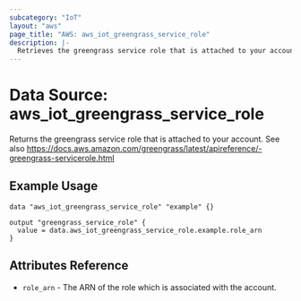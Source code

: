 ```yaml
---
subcategory: "IoT"
layout: "aws"
page_title: "AWS: aws_iot_greengrass_service_role"
description: |-
  Retrieves the greengrass service role that is attached to your account
---
```


# Data Source: aws_iot_greengrass_service_role

Returns the greengrass service role that is attached to your account. See also https://docs.aws.amazon.com/greengrass/latest/apireference/-greengrass-servicerole.html

## Example Usage

```hcl
data "aws_iot_greengrass_service_role" "example" {}

output "greengrass_service_role" {
  value = data.aws_iot_greengrass_service_role.example.role_arn
}
```

## Attributes Reference

* `role_arn` - The ARN of the role which is associated with the account.
